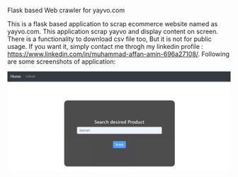 Flask based Web crawler for yayvo.com

This is a flask based application to scrap ecommerce website named as yayvo.com. This application scrap yayvo and display content on screen. There is a functionality to download csv file too, But it is not for public usage. If you want it, simply contact me throgh my linkedin profile : https://www.linkedin.com/in/muhammad-affan-amin-696a27108/.
Following are some screenshots of application:

![](github-screenshots-scrwaler/1.png)

